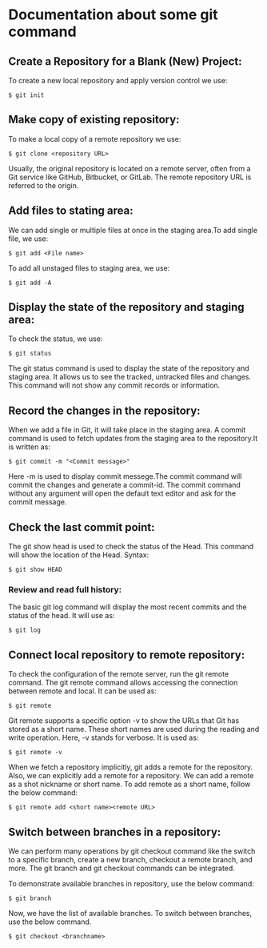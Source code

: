 # Documentation about some git command

## Create a Repository for a Blank (New) Project:

To create a new local repository and apply version control we use: 
```
$ git init
```

## Make copy of existing repository: 
To make a local copy of a remote repository we use: 
```
$ git clone <repository URL>  
```
Usually, the original repository is located on a remote server, often from a Git service like GitHub, Bitbucket, or GitLab. The remote repository URL is referred to the origin.

## Add files to stating area: 
We can add single or multiple files at once in the staging area.To add single file, we use: 
```
$ git add <File name>
```
To add all unstaged files to staging area, we use:
```
$ git add -A
```
## Display the state of the repository and staging area:
 To check the status, we use: 
 ```
 $ git status  
 ```
 The git status command is used to display the state of the repository and staging area. It allows us to see the tracked, untracked files and changes. This command will not show any commit records or information.
 ## Record the changes in the repository:
 When we add a file in Git, it will take place in the staging area. A commit command is used to fetch updates from the staging area to the repository.It is written as: 
 ```
 $ git commit -m "<Commit message>"
 ```
 Here -m is used to display commit messege.The commit command will commit the changes and generate a commit-id. The commit command without any argument will open the default text editor and ask for the commit message. 

 ## Check the last commit point: 
 The git show head is used to check the status of the Head. This command will show the location of the Head. Syntax:

```
$ git show HEAD  
```
### Review and read full history:
The basic git log command will display the most recent commits and the status of the head. It will use as:
```
$ git log  
```
## Connect local repository to remote repository: 
To check the configuration of the remote server, run the git remote command. The git remote command allows accessing the connection between remote and local. It can be used as:
```
$ git remote  
```
Git remote supports a specific option -v to show the URLs that Git has stored as a short name. These short names are used during the reading and write operation. Here, -v stands for verbose. It is used as:
```
$ git remote -v  
```
When we fetch a repository implicitly, git adds a remote for the repository. Also, we can explicitly add a remote for a repository. We can add a remote as a shot nickname or short name. To add remote as a short name, follow the below command:
```
$ git remote add <short name><remote URL>  
```
##  Switch between branches in a repository: 
We can perform many operations by git checkout command like the switch to a specific branch, create a new branch, checkout a remote branch, and more. The git branch and git checkout commands can be integrated.

To demonstrate available branches in repository, use the below command:
```
$ git branch  
```
Now, we have the list of available branches. To switch between branches, use the below command.
```
$ git checkout <branchname>  
```